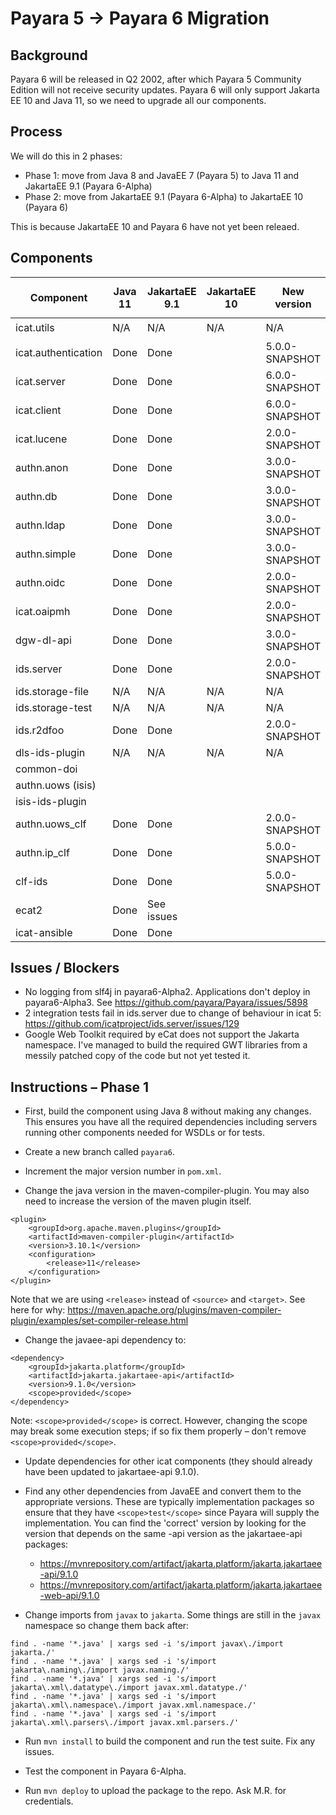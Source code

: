 # Payara 5 -> Payara 6 Migration

## Background

Payara 6 will be released in Q2 2002, after which Payara 5 Community Edition will not receive security updates. Payara 6 will only support Jakarta EE 10 and Java 11, so we need to upgrade all our components.

## Process

We will do this in 2 phases:
 - Phase 1: move from Java 8 and JavaEE 7 (Payara 5) to Java 11 and JakartaEE 9.1 (Payara 6-Alpha)
 - Phase 2: move from JakartaEE 9.1 (Payara 6-Alpha) to JakartaEE 10 (Payara 6)

This is because JakartaEE 10 and Payara 6 have not yet been releaed.

## Components

Component           | Java 11 | JakartaEE 9.1 | JakartaEE 10 | New version    | Assigned to | Check for `python`
---                 | ---     | ---           | ---          | ---            | ---         | ---
icat.utils          | N/A     | N/A           | N/A          | N/A            |             | :heavy_check_mark:
icat.authentication | Done    | Done          |              | 5.0.0-SNAPSHOT | AK          | N/A
icat.server         | Done    | Done          |              | 6.0.0-SNAPSHOT | AK          | [PR](https://github.com/icatproject/icat.server/pull/300)
icat.client         | Done    | Done          |              | 6.0.0-SNAPSHOT | AK          | N/A
icat.lucene         | Done    | Done          |              | 2.0.0-SNAPSHOT | AK          | [PR](https://github.com/icatproject/icat.lucene/pull/33)
authn.anon          | Done    | Done          |              | 3.0.0-SNAPSHOT | AK          | [PR](https://github.com/icatproject/authn.anon/pull/13)
authn.db            | Done    | Done          |              | 3.0.0-SNAPSHOT | AK          | [PR](https://github.com/icatproject/authn.db/pull/12)
authn.ldap          | Done    | Done          |              | 3.0.0-SNAPSHOT | AK          | [PR](https://github.com/icatproject/authn.ldap/pull/15)
authn.simple        | Done    | Done          |              | 3.0.0-SNAPSHOT | AK          | [PR](https://github.com/icatproject/authn.simple/pull/9)
authn.oidc          | Done    | Done          |              | 2.0.0-SNAPSHOT | VB          | [PR](https://github.com/icatproject/authn.oidc/pull/5)
icat.oaipmh         | Done    | Done          |              | 2.0.0-SNAPSHOT | VB          | [PR](https://github.com/icatproject/icat.oaipmh/pull/24)
dgw-dl-api          | Done    | Done          |              | 3.0.0-SNAPSHOT | VB/AK       | :heavy_check_mark:
ids.server          | Done    | Done          |              | 2.0.0-SNAPSHOT | AK          | [PR](https://github.com/icatproject/ids.server/pull/128)
ids.storage-file    | N/A     | N/A           | N/A          | N/A            |             | [PR](https://github.com/icatproject/ids.storage_file/pull/9)
ids.storage-test    | N/A     | N/A           | N/A          | N/A            |             | [PR](https://github.com/icatproject/ids.storage_test/pull/5)
ids.r2dfoo          | Done    | Done          |              | 2.0.0-SNAPSHOT | VB          | 
dls-ids-plugin      | N/A     | N/A           | N/A          | N/A            |             | 
common-doi          |         |               |              |                | ISIS?       | 
authn.uows (isis)   |         |               |              |                | ISIS?       | 
isis-ids-plugin     |         |               |              |                | ISIS?       | 
authn.uows_clf      | Done    | Done          |              | 2.0.0-SNAPSHOT | AK          | 
authn.ip_clf        | Done    | Done          |              | 5.0.0-SNAPSHOT | AK          | 
clf-ids             | Done    | Done          |              | 5.0.0-SNAPSHOT | AK          | 
ecat2               | Done    | See issues    |              |                | AK          | 
icat-ansible        | Done    | Done          |              |                | MR          | 

## Issues / Blockers

 - No logging from slf4j in payara6-Alpha2. Applications don't deploy in payara6-Alpha3. See https://github.com/payara/Payara/issues/5898
 - 2 integration tests fail in ids.server due to change of behaviour in icat 5: https://github.com/icatproject/ids.server/issues/129
 - Google Web Toolkit required by eCat does not support the Jakarta namespace. I've managed to build the required GWT libraries from a messily patched copy of the code but not yet tested it.

## Instructions – Phase 1 

 - First, build the component using Java 8 without making any changes. This ensures you have all the required dependencies including servers running other components needed for WSDLs or for tests.

 - Create a new branch called `payara6`.

 - Increment the major version number in `pom.xml`.

 - Change the java version in the maven-compiler-plugin. You may also need to increase the version of the maven plugin itself.
```
<plugin>
    <groupId>org.apache.maven.plugins</groupId>
    <artifactId>maven-compiler-plugin</artifactId>
    <version>3.10.1</version>
    <configuration>
        <release>11</release>
    </configuration>
</plugin>
```
Note that we are using `<release>` instead of `<source>` and `<target>`. See here for why: https://maven.apache.org/plugins/maven-compiler-plugin/examples/set-compiler-release.html 

 - Change the javaee-api dependency to:
```
<dependency> 
    <groupId>jakarta.platform</groupId> 
    <artifactId>jakarta.jakartaee-api</artifactId> 
    <version>9.1.0</version> 
    <scope>provided</scope> 
</dependency> 
```
Note: `<scope>provided</scope>` is correct. However, changing the scope may break some execution steps; if so fix them properly – don't remove `<scope>provided</scope>`.

 - Update dependencies for other icat components (they should already have been updated to jakartaee-api 9.1.0).

 - Find any other dependencies from JavaEE and convert them to the appropriate versions. These are typically implementation packages so ensure that they have `<scope>test</scope>` since Payara will supply the implementation. You can find the 'correct' version by looking for the version that depends on the same -api version as the jakartaee-api packages:
   - https://mvnrepository.com/artifact/jakarta.platform/jakarta.jakartaee-api/9.1.0 
   - https://mvnrepository.com/artifact/jakarta.platform/jakarta.jakartaee-web-api/9.1.0 

 - Change imports from `javax` to `jakarta`. Some things are still in the `javax` namespace so change them back after:
```
find . -name '*.java' | xargs sed -i 's/import javax\./import jakarta./'
find . -name '*.java' | xargs sed -i 's/import jakarta\.naming\./import javax.naming./'
find . -name '*.java' | xargs sed -i 's/import jakarta\.xml\.datatype\./import javax.xml.datatype./'
find . -name '*.java' | xargs sed -i 's/import jakarta\.xml\.namespace\./import javax.xml.namespace./'
find . -name '*.java' | xargs sed -i 's/import jakarta\.xml\.parsers\./import javax.xml.parsers./'
```

 - Run `mvn install` to build the component and run the test suite. Fix any issues.

 - Test the component in Payara 6-Alpha.

 - Run `mvn deploy` to upload the package to the repo. Ask M.R. for credentials.
